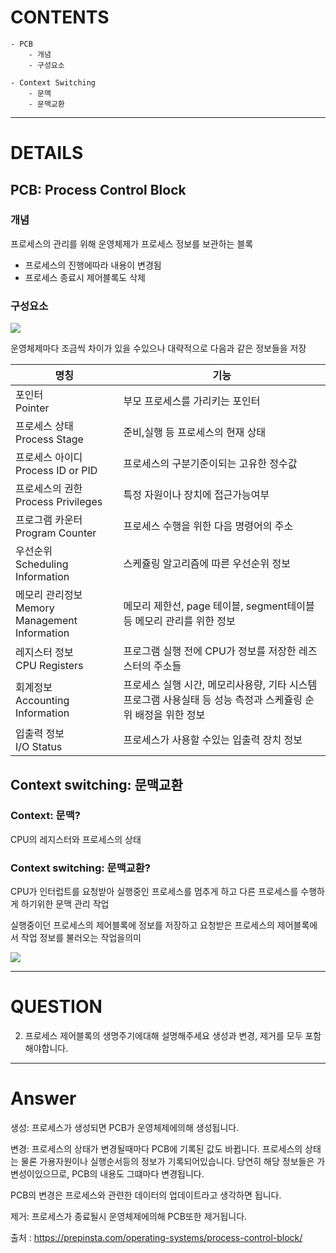 # CONTENTS

```
- PCB
    - 개념
    - 구성요소

- Context Switching
    - 문맥
    - 문맥교환
```
---

# DETAILS

## PCB: Process Control Block

### 개념

프로세스의 관리를 위해 운영체제가 프로세스 정보를 보관하는 블록
- 프로세스의 진행에따라 내용이 변경됨
- 프로세스 종료시 제어블록도 삭제

### 구성요소



![](https://prepinsta.com/wp-content/uploads/2023/01/Process-Control-block-in-os.webp)

운영체제마다 조금씩 차이가 있을 수있으나
대략적으로 다음과 같은 정보들을 저장

|명칭|기능|
|--|--|
|포인터 <br/>Pointer |부모 프로세스를 가리키는 포인터|
|프로세스 상태 <br/> Process Stage| 준비,실행 등 프로세스의 현재 상태|
|프로세스 아이디 <br> Process ID or PID |프로세스의 구분기준이되는 고유한 정수값|
|프로세스의 권한 <br/> Process Privileges |특정 자원이나 장치에 접근가능여부|
|프로그램 카운터 <br/> Program Counter |프로세스 수행을 위한 다음 명령어의 주소|
| 우선순위 <br/> Scheduling Information| 스케쥴링 알고리즘에 따른 우선순위 정보|
|메모리 관리정보 <br/> Memory Management Information |메모리 제한선, page 테이블, segment테이블등 메모리 관리를 위한 정보|
|레지스터 정보 <br/> CPU Registers|프로그램 실행 전에 CPU가 정보를 저장한 레즈스터의 주소들|
|회계정보 <br> Accounting Information|프로세스 실행 시간, 메모리사용량, 기타 시스템 프로그램 사용실태 등 성능 측정과 스케쥴링 순위 배정을 위한 정보|
|입출력 정보 <br> I/O Status| 프로세스가 사용할 수있는 입출력 장치 정보|

## Context switching: 문맥교환

### Context: 문맥?

CPU의 레지스터와 프로세스의 상태

### Context switching: 문맥교환?

CPU가 인터럽트를 요청받아 실행중인 프로세스를 멈추게 하고
다른 프로세스를 수행하게 하기위한 문맥 관리 작업

실행중이던 프로세스의 제어블록에 정보를 저장하고
요청받은 프로세스의 제어블록에서 작업 정보를 불러오는 작업을의미


![](https://prepinsta.com/wp-content/uploads/2023/01/Context-Switching-in-OS.webp)


---

# QUESTION

2.  프로세스 제어블록의 생명주기에대해 설명해주세요
생성과 변경, 제거를 모두 포함해야합니다.
---

# Answer

생성: 프로세스가 생성되면 PCB가 운영체제에의해 생성됩니다.

변경: 프로세스의 상태가 변경될때마다 PCB에 기록된 값도 바뀝니다.
프로세스의 상태는 물론 가용자원이나 실행순서등의 정보가 기록되어있습니다.
당연히 해당 정보들은 가변성이있으므로, PCB의 내용도 그떄마다 변경됩니다.

PCB의 변경은 프로세스와 관련한 데이터의 업데이트라고 생각하면 됩니다.

제거: 프로세스가 종료될시 운영체제에의해 PCB또한 제거됩니다.



출처 : https://prepinsta.com/operating-systems/process-control-block/
